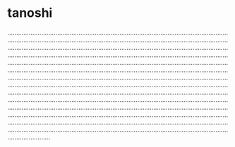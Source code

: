 # tanoshi

................................................................................................................................................................................................................................................................................................................................................................................................................................................................................................................................................................................................................................................................................................................................................................................................................................................................................................................................................................................................................................................................................................................................................................................................................................................................................................................................................................................................................................................................................................................................................................................................................................................................................................................................................................................................................................